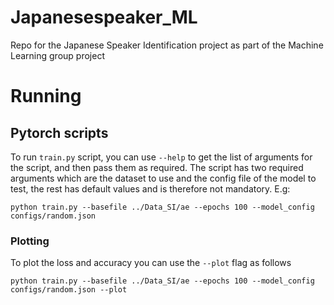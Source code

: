 # Japanesespeaker_ML
Repo for the Japanese Speaker Identification project as part of the Machine Learning group project

# Running

## Pytorch scripts
To run `train.py` script, you can use `--help` to get the list of arguments for the script, and then pass them as required. The script has two required arguments which are the dataset to use and the config file of the model to test, the rest has default values and is therefore not mandatory. E.g:

```
python train.py --basefile ../Data_SI/ae --epochs 100 --model_config configs/random.json
```

### Plotting

To plot the loss and accuracy you can use the `--plot` flag as follows

```
python train.py --basefile ../Data_SI/ae --epochs 100 --model_config configs/random.json --plot
```
